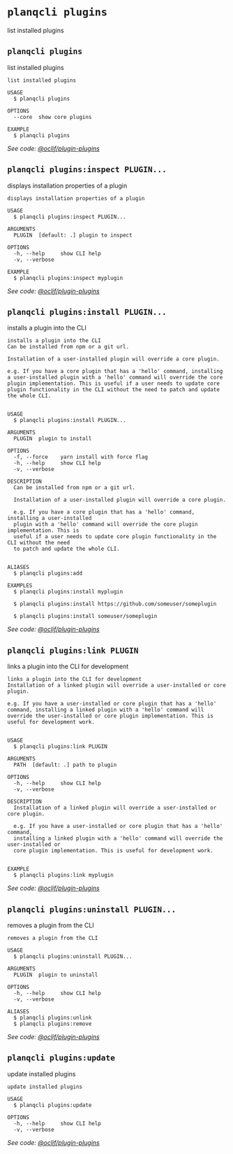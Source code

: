 # `planqcli plugins`

list installed plugins


## `planqcli plugins`

list installed plugins

```
list installed plugins

USAGE
  $ planqcli plugins

OPTIONS
  --core  show core plugins

EXAMPLE
  $ planqcli plugins
```

_See code: [@oclif/plugin-plugins](https://github.com/oclif/plugin-plugins/blob/v1.10.11/src/commands/plugins/index.ts)_

## `planqcli plugins:inspect PLUGIN...`

displays installation properties of a plugin

```
displays installation properties of a plugin

USAGE
  $ planqcli plugins:inspect PLUGIN...

ARGUMENTS
  PLUGIN  [default: .] plugin to inspect

OPTIONS
  -h, --help     show CLI help
  -v, --verbose

EXAMPLE
  $ planqcli plugins:inspect myplugin
```

_See code: [@oclif/plugin-plugins](https://github.com/oclif/plugin-plugins/blob/v1.10.11/src/commands/plugins/inspect.ts)_

## `planqcli plugins:install PLUGIN...`

installs a plugin into the CLI

```
installs a plugin into the CLI
Can be installed from npm or a git url.

Installation of a user-installed plugin will override a core plugin.

e.g. If you have a core plugin that has a 'hello' command, installing a user-installed plugin with a 'hello' command will override the core plugin implementation. This is useful if a user needs to update core plugin functionality in the CLI without the need to patch and update the whole CLI.


USAGE
  $ planqcli plugins:install PLUGIN...

ARGUMENTS
  PLUGIN  plugin to install

OPTIONS
  -f, --force    yarn install with force flag
  -h, --help     show CLI help
  -v, --verbose

DESCRIPTION
  Can be installed from npm or a git url.

  Installation of a user-installed plugin will override a core plugin.

  e.g. If you have a core plugin that has a 'hello' command, installing a user-installed
  plugin with a 'hello' command will override the core plugin implementation. This is
  useful if a user needs to update core plugin functionality in the CLI without the need
  to patch and update the whole CLI.


ALIASES
  $ planqcli plugins:add

EXAMPLES
  $ planqcli plugins:install myplugin

  $ planqcli plugins:install https://github.com/someuser/someplugin

  $ planqcli plugins:install someuser/someplugin
```

_See code: [@oclif/plugin-plugins](https://github.com/oclif/plugin-plugins/blob/v1.10.11/src/commands/plugins/install.ts)_

## `planqcli plugins:link PLUGIN`

links a plugin into the CLI for development

```
links a plugin into the CLI for development
Installation of a linked plugin will override a user-installed or core plugin.

e.g. If you have a user-installed or core plugin that has a 'hello' command, installing a linked plugin with a 'hello' command will override the user-installed or core plugin implementation. This is useful for development work.


USAGE
  $ planqcli plugins:link PLUGIN

ARGUMENTS
  PATH  [default: .] path to plugin

OPTIONS
  -h, --help     show CLI help
  -v, --verbose

DESCRIPTION
  Installation of a linked plugin will override a user-installed or core plugin.

  e.g. If you have a user-installed or core plugin that has a 'hello' command,
  installing a linked plugin with a 'hello' command will override the user-installed or
  core plugin implementation. This is useful for development work.


EXAMPLE
  $ planqcli plugins:link myplugin
```

_See code: [@oclif/plugin-plugins](https://github.com/oclif/plugin-plugins/blob/v1.10.11/src/commands/plugins/link.ts)_

## `planqcli plugins:uninstall PLUGIN...`

removes a plugin from the CLI

```
removes a plugin from the CLI

USAGE
  $ planqcli plugins:uninstall PLUGIN...

ARGUMENTS
  PLUGIN  plugin to uninstall

OPTIONS
  -h, --help     show CLI help
  -v, --verbose

ALIASES
  $ planqcli plugins:unlink
  $ planqcli plugins:remove
```

_See code: [@oclif/plugin-plugins](https://github.com/oclif/plugin-plugins/blob/v1.10.11/src/commands/plugins/uninstall.ts)_

## `planqcli plugins:update`

update installed plugins

```
update installed plugins

USAGE
  $ planqcli plugins:update

OPTIONS
  -h, --help     show CLI help
  -v, --verbose
```

_See code: [@oclif/plugin-plugins](https://github.com/oclif/plugin-plugins/blob/v1.10.11/src/commands/plugins/update.ts)_
